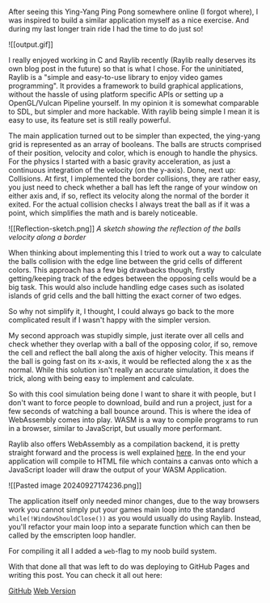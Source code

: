 After seeing this Ying-Yang Ping Pong somewhere online (I forgot where), I was inspired to build a similar application myself as a nice exercise. And during my last longer train ride I had the time to do just so!

![[output.gif]]

I really enjoyed working in C and Raylib recently (Raylib really deserves its own blog post in the future) so that is what I chose. For the uninitiated, Raylib is a "simple and easy-to-use library to enjoy video games programming". It provides a framework to build graphical applications, without the hassle of using platform specific APIs or setting up a OpenGL/Vulcan Pipeline yourself. In my opinion it is somewhat comparable to SDL, but simpler and more hackable. With raylib being simple I mean it is easy to use, its feature set is still really powerful.

The main application turned out to be simpler than expected, the ying-yang grid is represented as an array of booleans. The balls are structs comprised of their position, velocity and color, which is enough to handle the physics. For the physics I started with a basic gravity acceleration, as just a continuous integration of the velocity (on the y-axis). Done, next up: Collisions. At first, I implemented the border collisions, they are rather easy, you just need to check whether a ball has left the range of your window on either axis and, if so, reflect its velocity along the normal of the border it exited. For the actual collision checks I always treat the ball as if it was a point, which simplifies the math and is barely noticeable.

![[Reflection-sketch.png]]
*A sketch showing the reflection of the balls velocity along a border*

When thinking about implementing this I tried to work out a way to calculate the balls collision with the edge line between the grid cells of different colors. This approach has a few big drawbacks though, firstly getting/keeping track of the edges between the opposing cells would be a big task. This would also include handling edge cases such as isolated islands of grid cells and the ball hitting the exact corner of two edges. 

So why not simplify it, I thought, I could always go back to the more complicated result if I wasn't happy with the simpler version. 

My second approach was stupidly simple, just iterate over all cells and check whether they overlap with a ball of the opposing color, if so, remove the cell and reflect the ball along the axis of higher velocity. This means if the ball is going fast on its x-axis, it would be reflected along the x as the normal. While this solution isn't really an accurate simulation, it does the trick, along with being easy to implement and calculate. 

So with this cool simulation being done I want to share it with people, but I don't want to force people to download, build and run a project, just for a few seconds of watching a ball bounce around. This is where the idea of WebAssembly comes into play. WASM is a way to compile programs to run in a browser, similar to JavaScript, but usually more performant.

Raylib also offers WebAssembly as a compilation backend, it is pretty straight forward and the process is well explained [here](https://github.com/raysan5/raylib/wiki/Working-for-Web-(HTML5)). In the end your application will compile to HTML file which contains a canvas onto which a JavaScript loader will draw the output of your WASM Application. 

![[Pasted image 20240927174236.png]]

The application itself only needed minor changes, due to the way browsers work you cannot simply put your games main loop into the standard `while(!WindowShouldClose())` as you would usually do using Raylib. Instead, you'll refactor your main loop into a separate function which can then be called by the emscripten loop handler.

For compiling it all I added a `web`-flag to my noob build system.

With that done all that was left to do was deploying to GitHub Pages and writing this post. You can check it all out here:

[GitHub](https://github.com/nailuj05/ying-yang-ping-pong)
[Web Version](https://nailuj05.github.io/ying-yang-ping-pong/)

